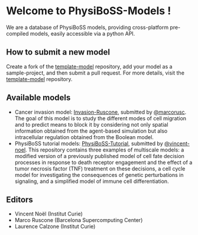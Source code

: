 # Welcome to PhysiBoSS-Models !

We are a database of PhysiBoSS models, providing cross-platform pre-compiled models, easily accessible via a python API.

## How to submit a new model

Create a fork of the [template-model](https://github.com/PhysiBoSS-Models/template-model) repository, add your model as a sample-project, and then submit a pull request. For more details, visit the [template-model](https://github.com/PhysiBoSS-Models/template-model) repository.

## Available models

- Cancer invasion model: [Invasion-Ruscone](https://github.com/PhysiBoSS-Models/Invasion-Ruscone), submitted by [@marcorusc](https://www.github.com/marcorusc). The goal of this model is to study the different modes of cell migration and to predict means to block it by considering not only spatial information obtained from the agent-based simulation but also intracellular regulation obtained from the Boolean model.
- PhysiBoSS tutorial models: [PhysiBoSS-Tutorial](https://github.com/PhysiBoSS-Models/PhysiBoSS-Tutorial), submitted by [@vincent-noel](https://github.com/vincent-noel). This repository contains three examples of multiscale models: a modified version of a previously published model of cell fate decision processes in response to death receptor engagement and the effect of a tumor necrosis factor (TNF) treatment on these decisions, a cell cycle model for investigating the consequences of genetic perturbations in signaling, and a simplified model of immune cell differentiation. 

## Editors
- Vincent Noël (Institut Curie)
- Marco Ruscone (Barcelona Supercomputing Center)
- Laurence Calzone (Institut Curie)
